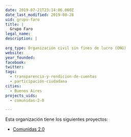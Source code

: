 ```yaml
---
date: 2019-07-21T23:14:06.000Z
date_last_modified: 2019-08-28
uid: grupo-faro
title: |
  Grupo Faro
legal_name: 
description: |
  
org_type: Organización civil sin fines de lucro (ONG)
website: 
year_founded: 
facebook: 
twitter: 
tags:
  - transparencia-y-rendicion-de-cuentas
  - participación-ciudadana
cities: 
  - Buenos Aires
projects_uids:
  - comunidas-2-0

---
```


Esta organización tiene los siguientes proyectos:

- [Comunidas 2.0](/proyectos/comunidas-2-0)
